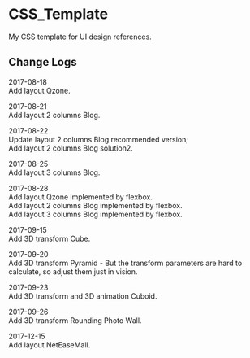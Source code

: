 # CSS_Template
My CSS template for UI design references.
## Change Logs
<p>
2017-08-18<br/>
Add layout Qzone.
</p>
<p>
2017-08-21<br/>
Add layout 2 columns Blog.
</p>
<p>
2017-08-22<br/>
Update layout 2 columns Blog recommended version;<br/>
Add layout 2 columns Blog solution2.
</p>
<p>
2017-08-25<br/>
Add layout 3 columns Blog.
</p>
<p>
2017-08-28<br/>
Add layout Qzone implemented by flexbox.<br/>
Add layout 2 columns Blog implemented by flexbox.<br/>
Add layout 3 columns Blog implemented by flexbox.
</p>
<p>
2017-09-15<br/>
Add 3D transform Cube.
</p>
<p>
2017-09-20<br/>
Add 3D transform Pyramid - But the transform parameters are hard to calculate, so adjust them just in vision.
</p>
<p>
2017-09-23<br/>
Add 3D transform and 3D animation Cuboid.
</p>
<p>
2017-09-26<br/>
Add 3D transform Rounding Photo Wall.
</p>
<p>
2017-12-15<br/>
Add layout NetEaseMall.
</p>